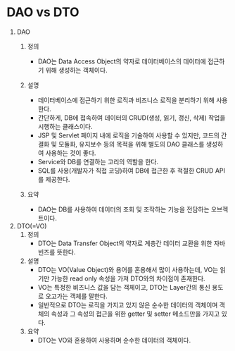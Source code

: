 # DAO vs DTO

1. DAO
   1. 정의
      - DAO는 Data Access Object의 약자로 데이터베이스의 데이터에 접근하기 위해 생성하는 객체이다.
   2. 설명
      - 데이터베이스에 접근하기 위한 로직과 비즈니스 로직을 분리하기 위해 사용한다.
      - 간단하게, DB에 접속하여 데이터의 CRUD(생성, 읽기, 갱신, 삭제) 작업을 시행하는 클래스이다.
      - JSP 및 Servlet 페이지 내에 로직을 기술하여 사용할 수 있지만, 코드의 간결화 및 모듈화, 유지보수 등의 목적을 위해 별도의 DAO 클래스를 생성하여 사용하는 것이 좋다.
      - Service와 DB를 연결하는 고리의 역할을 한다.
      - SQL를 사용(개발자가 직접 코딩)하여 DB에 접근한 후 적절한 CRUD API를 제공한다.

   3. 요약
      - DAO는 DB를 사용하여 데이터의 조회 및 조작하는 기능을 전담하는 오브젝트이다.
2. DTO(=VO)
   1. 정의
      - DTO는 Data Transfer Object의 약자로 계층간 데이터 교환을 위한 자바빈즈를 뜻한다.
   2. 설명
      - DTO는 VO(Value Object)와 용어를 혼용해서 많이 사용하는데, VO는 읽기만 가능한 read only 속성을 가져 DTO와의 차이점이 존재한다.
      - VO는 특정한 비즈니스 값을 담는 객체이고, DTO는 Layer간의 통신 용도로 오고가는 객체를 말한다.
      - 일반적으로 DTO는 로직을 가지고 있지 않은 순수한 데이터의 객체이며 객체의 속성과 그 속성의 접근을 위한 getter 및 setter 메소드만을 가지고 있다.
   3. 요약
      - DTO는 VO와 혼용하여 사용하며 순수한 데이터의 객체이다.